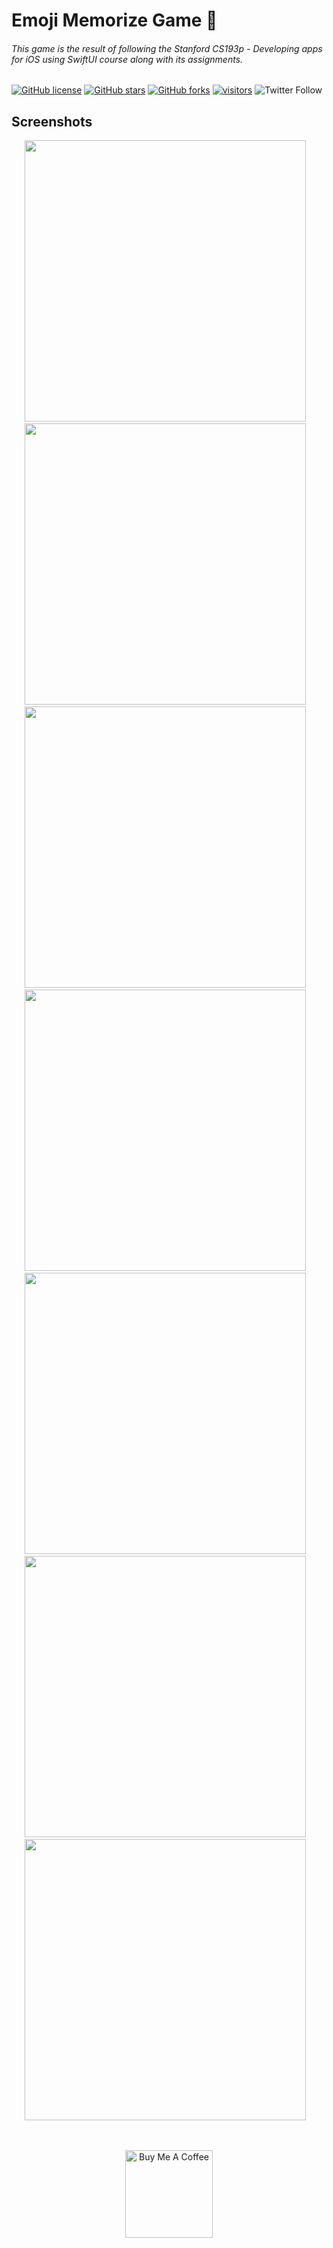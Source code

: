 # Emoji Memorize Game 👾
###### This game is the result of following the Stanford CS193p - Developing apps for iOS using SwiftUI course along with its assignments.

[![GitHub license](https://img.shields.io/github/license/noloman/memorize)](https://github.com/noloman/memorize/blob/main/LICENSE)
[![GitHub stars](https://img.shields.io/github/stars/noloman/memorize)](https://github.com/noloman/memorize/stargazers)
[![GitHub forks](https://img.shields.io/github/forks/noloman/memorize)](https://github.com/noloman/memorize/network)
[![visitors](https://visitor-badge.glitch.me/badge?page_id=noloman.memorize)](https://github.com/noloman)
![Twitter Follow](https://img.shields.io/twitter/follow/noloman?style=social)

## Screenshots

<p align="center">
  <img src="https://user-images.githubusercontent.com/183264/131354301-9af19a97-5748-45c3-a0e3-cebde633d8b6.jpg" alt="" height="450"> &nbsp;&nbsp;
  <img src="https://user-images.githubusercontent.com/183264/131354300-1c1e3986-a53d-4c5a-8fb4-9145265e270c.jpg" alt="" height="450"> &nbsp;&nbsp;
  <img src="https://user-images.githubusercontent.com/183264/131354296-32e6259a-0d3b-42c5-b889-d6020bf8e269.jpg" alt="" height="450"> &nbsp;&nbsp;
  <img src="https://user-images.githubusercontent.com/183264/131354278-6abb2be7-6593-4043-b0d9-17fd129d0465.jpeg" alt="" height="450"> &nbsp;&nbsp;
  <img src="https://user-images.githubusercontent.com/183264/131354293-41ef3cdf-0f45-46e8-8c0e-e93771666156.jpg" alt="" height="450"> &nbsp;&nbsp;
  <img src="https://user-images.githubusercontent.com/183264/131354288-71f6fcae-0291-4927-a2c4-f658c8aef7c2.jpg" alt="" height="450"> &nbsp;&nbsp;
  <img src="https://user-images.githubusercontent.com/183264/131354285-faaf6261-d0a9-40af-8271-41673dda57b0.jpeg" alt="" height="450"> &nbsp;&nbsp;
</p>

<br>
<p align="center">
  <a href="https://www.buymeacoffee.com/noloman">
    <img src="https://cdn.buymeacoffee.com/buttons/v2/default-yellow.png" alt="Buy Me A Coffee" width="140">
  </a>
</p>
